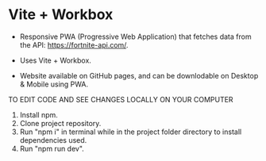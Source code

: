 # Vite + Workbox

- Responsive PWA (Progressive Web Application) that fetches data from the API: https://fortnite-api.com/.

- Uses Vite + Workbox.

- Website available on GitHub pages, and can be downlodable on Desktop & Mobile using PWA.



TO EDIT CODE AND SEE CHANGES LOCALLY ON YOUR COMPUTER

1. Install npm.
2. Clone project repository.
3. Run "npm i" in terminal while in the project folder directory to install dependencies used.
4. Run "npm run dev".